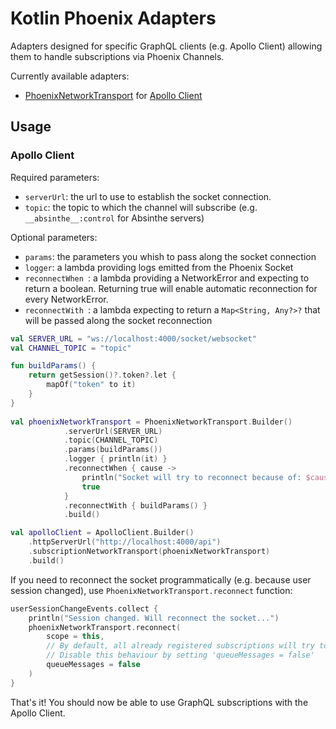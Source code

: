# Kotlin Phoenix Adapters

Adapters designed for specific GraphQL clients (e.g. Apollo Client) allowing them to handle subscriptions via Phoenix Channels.

Currently available adapters:

- [PhoenixNetworkTransport](https://github.com/ajacquierbret/kotlin-phoenix/blob/main/kotlinphoenix-adapters/src/commonMain/kotlin/io/github/ajacquierbret/kotlinphoenix/adapters/apollo/PhoenixNetworkTransport.kt) for [Apollo Client](https://github.com/apollographql/apollo-kotlin)

## Usage

### Apollo Client

Required parameters:

- `serverUrl`: the url to use to establish the socket connection.
- `topic`: the topic to which the channel will subscribe (e.g. `__absinthe__:control` for Absinthe servers)

Optional parameters:

- `params`: the parameters you whish to pass along the socket connection
- `logger`: a lambda providing logs emitted from the Phoenix Socket
- `reconnectWhen `: a lambda providing a NetworkError and expecting to return a boolean. Returning true will enable automatic reconnection for every NetworkError.
- `reconnectWith `: a lambda expecting to return a `Map<String, Any?>?` that will be passed along the socket reconnection

```kotlin
val SERVER_URL = "ws://localhost:4000/socket/websocket"
val CHANNEL_TOPIC = "topic"

fun buildParams() {
	return getSession()?.token?.let {
        mapOf("token" to it)
    }
}
 
val phoenixNetworkTransport = PhoenixNetworkTransport.Builder()
            .serverUrl(SERVER_URL)
            .topic(CHANNEL_TOPIC)
            .params(buildParams())
            .logger { println(it) }
            .reconnectWhen { cause ->
            	println("Socket will try to reconnect because of: $cause")
            	true
            }
            .reconnectWith { buildParams() }
            .build()

val apolloClient = ApolloClient.Builder()
    .httpServerUrl("http://localhost:4000/api")
    .subscriptionNetworkTransport(phoenixNetworkTransport)
    .build()
```

If you need to reconnect the socket programmatically (e.g. because user session changed), use `PhoenixNetworkTransport.reconnect` function:

```kotlin
userSessionChangeEvents.collect {
    println("Session changed. Will reconnect the socket...")
    phoenixNetworkTransport.reconnect(
        scope = this,
        // By default, all already registered subscriptions will try to subscribe again on reconnection.
        // Disable this behaviour by setting 'queueMessages = false'
        queueMessages = false
    )
}
```

That's it! You should now be able to use GraphQL subscriptions with the Apollo Client.